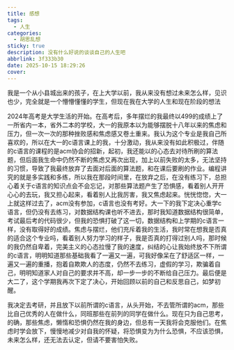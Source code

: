 ```yaml
---
title: 感想
tags:
  - 人生
categories:
  - 胡思乱想
sticky: true
description: 没有什么好说的谈谈自己的人生吧
abbrlink: 3f333b30
date: 2025-10-15 18:29:26
cover:
---
```


<!--more-->

  我是一个从小县城出来的孩子，在上大学以前，我从来没有想过未来怎么样，见识也少，完全就是一个懵懵懂懂的学生，但现在我在大学的人生和现在阶段的想法
  
  2024年高考是大学生活的开始。在高考后，多年摆烂的我最终以499的成绩上了一所省内一本，省外二本的学校，大一的我原本以为能够摆脱十八年以来的焦虑和压力，但一次一次的那种挫败感和焦虑感又卷土重来。我认为这个专业是我自己所喜欢的，所以在大一的c语言课上的我，十分激动，我从来没有如此积极过，伴随的c语言的课程的是acm协会的招新，起初，我还能以的心态去对待所刷的算法题，但后面我生命中仍然不断的焦虑又再次出现，加上以前失败的太多，无法坚持的习惯，导致了我最终放弃了去面对后面的算法题，和在课后要刷的作业。编程讲究的就是多实践和多练，所以我在那段时间里，在放弃之后，在没有练习下，总担心着关于c语言的知识点会不会忘记，对那些算法题产生了恐惧感，看着别人开开心心的去玩，我又担心起来，看着别人比我厉害，我又焦虑起来。恍恍惚惚，大一上就这样过去了，acm没有参加，c语言也没有考好。大一下的我下定决心重学c语言，但仍没有去练习，对数据结构课也听不进去，那时我知道数据结构很简单，考试最后考的代码很少，但我的恐惧打破了这一切，数据结构和上学期的c语言一样，没有取得好的成绩。焦虑与摆烂，他们充斥着我的生活，我时常在想我是否真的适合这个专业吗，看着别人努力学习的样子，我是否真的打得过别人吗，那时候的我仍然自卑着，完美主义的心态拉慢了我的速度，纠结的心让我始终放不下所谓的c语言，明明知道那些基础我看了一遍又一遍，可我好像呆在了舒适区一样，一遍又一遍的重播，抱着自欺欺人的态度，仍然不去练习，虚假的学习，欺骗着自己，明明知道家人对自己的要求并不高，却一步一步的不断给自己压力。最后便是大二了，这个学期我再次下定了决心，开始回顾以前的自己和反思自己，如梦初醒。

  我决定去考研，并且放下以前所谓的c语言，从头开始，不去管所谓的acm，那些比自己优秀的人在做什么，同班那些在前列的同学在做什么。现在只为自己思考，的确，那些焦虑，懒惰和恐惧仍然在我的身边，但总有一天我将会克服他们。在焦虑时学会放下，慢慢地减少对自我的怀疑，将恐惧变为为什么恐惧，不应该恐惧，未来怎么样，还无法去认定，但请不要害怕失败。


